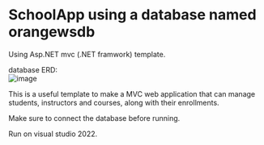 # SchoolApp using a database named orangewsdb<br>

Using Asp.NET mvc (.NET framwork) template.<br>

database ERD:<br>
![image](https://github.com/azizgg/SchoolApp/assets/121780502/c7ad1ed6-cc7f-4069-9606-bd27a8b183c4) <br>

This is a useful template to make a MVC web application that can manage students, instructors and courses, along with their enrollments.<br>

Make sure to connect the database before running.<br>

Run on visual studio 2022.







